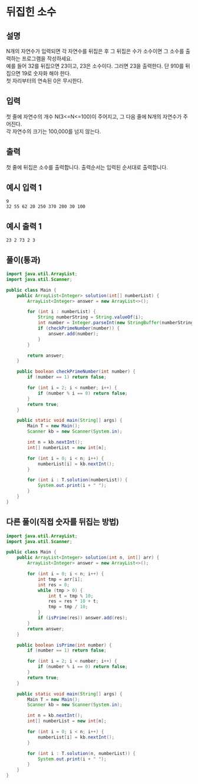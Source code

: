 # 뒤집힌 소수

## 설명

N개의 자연수가 입력되면 각 자연수를 뒤집은 후 그 뒤집은 수가 소수이면 그 소수를 출력하는 프로그램을 작성하세요.  
예를 들어 32를 뒤집으면 23이고, 23은 소수이다. 그러면 23을 출력한다. 단 910를 뒤집으면 19로 숫자화 해야 한다.  
첫 자리부터의 연속된 0은 무시한다.  

## 입력

첫 줄에 자연수의 개수 N(3<=N<=100)이 주어지고, 그 다음 줄에 N개의 자연수가 주어진다.  
각 자연수의 크기는 100,000를 넘지 않는다.

## 출력

첫 줄에 뒤집은 소수를 출력합니다. 출력순서는 입력된 순서대로 출력합니다.

## 예시 입력 1

```
9
32 55 62 20 250 370 200 30 100

```

## 예시 출력 1

```
23 2 73 2 3
```

## 풀이(통과)

```java
import java.util.ArrayList;
import java.util.Scanner;

public class Main {
    public ArrayList<Integer> solution(int[] numberList) {
        ArrayList<Integer> answer = new ArrayList<>();

        for (int i : numberList) {
            String numberString = String.valueOf(i);
            int number = Integer.parseInt(new StringBuffer(numberString).reverse().toString());
            if (checkPrimeNumber(number)) {
                answer.add(number);
            }
        }

        return answer;
    }

    public boolean checkPrimeNumber(int number) {
        if (number == 1) return false;

        for (int i = 2; i < number; i++) {
            if (number % i == 0) return false;
        }
        return true;
    }

    public static void main(String[] args) {
        Main T = new Main();
        Scanner kb = new Scanner(System.in);

        int n = kb.nextInt();
        int[] numberList = new int[n];

        for (int i = 0; i < n; i++) {
            numberList[i] = kb.nextInt();
        }

        for (int i : T.solution(numberList)) {
            System.out.print(i + " ");
        }
    }
}
```

## 다른 풀이(직접 숫자를 뒤집는 방법)

```java
import java.util.ArrayList;
import java.util.Scanner;

public class Main {
    public ArrayList<Integer> solution(int n, int[] arr) {
        ArrayList<Integer> answer = new ArrayList<>();

        for (int i = 0; i < n; i++) {
            int tmp = arr[i];
            int res = 0;
            while (tmp > 0) {
                int t = tmp % 10;
                res = res * 10 + t;
                tmp = tmp / 10;
            }
            if (isPrime(res)) answer.add(res);
        }
        return answer;
    }

    public boolean isPrime(int number) {
        if (number == 1) return false;

        for (int i = 2; i < number; i++) {
            if (number % i == 0) return false;
        }
        return true;
    }

    public static void main(String[] args) {
        Main T = new Main();
        Scanner kb = new Scanner(System.in);

        int n = kb.nextInt();
        int[] numberList = new int[n];

        for (int i = 0; i < n; i++) {
            numberList[i] = kb.nextInt();
        }

        for (int i : T.solution(n, numberList)) {
            System.out.print(i + " ");
        }
    }
}
```